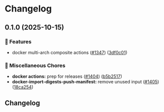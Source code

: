 # Changelog

## 0.1.0 (2025-10-15)


### 🎉 Features

* docker multi-arch composite actions ([#1347](https://github.com/grafana/shared-workflows/issues/1347)) ([3df0c01](https://github.com/grafana/shared-workflows/commit/3df0c015c8b528638bdbbccc6326b7c2edc79ae1))


### 🔧 Miscellaneous Chores

* **docker actions:** prep for releases ([#1404](https://github.com/grafana/shared-workflows/issues/1404)) ([b5b2517](https://github.com/grafana/shared-workflows/commit/b5b25178a74fbef4cc2db2252ac322729ab76e91))
* **docker-import-digests-push-manifest:** remove unused input ([#1405](https://github.com/grafana/shared-workflows/issues/1405)) ([18ca254](https://github.com/grafana/shared-workflows/commit/18ca2547c35880bf66e1b0f7288f8b3d7adb41ce))

## Changelog
